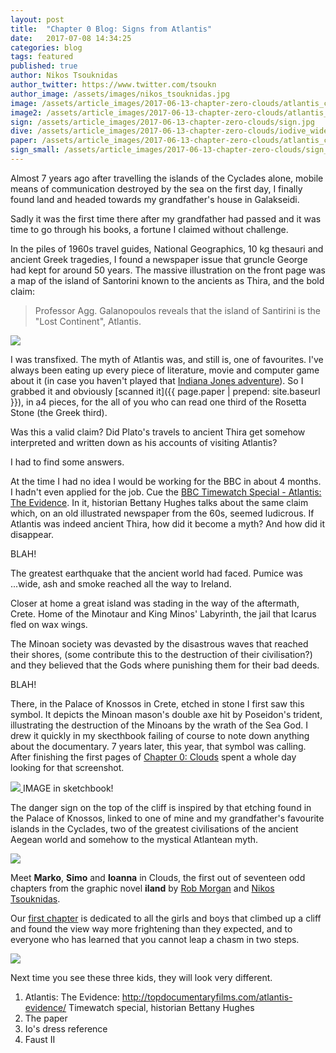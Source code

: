 ```yaml
---
layout: post
title:  "Chapter 0 Blog: Signs from Atlantis"
date:   2017-07-08 14:34:25
categories: blog
tags: featured
published: true
author: Nikos Tsouknidas
author_twitter: https://www.twitter.com/tsoukn
author_image: /assets/images/nikos_tsouknidas.jpg
image: /assets/article_images/2017-06-13-chapter-zero-clouds/atlantis_cover.jpg
image2: /assets/article_images/2017-06-13-chapter-zero-clouds/atlantis_small.jpg
sign: /assets/article_images/2017-06-13-chapter-zero-clouds/sign.jpg
dive: /assets/article_images/2017-06-13-chapter-zero-clouds/iodive_wide.jpg
paper: /assets/article_images/2017-06-13-chapter-zero-clouds/atlantis_cover.jpg
sign_small: /assets/article_images/2017-06-13-chapter-zero-clouds/sign_small.jpg
---
```


Almost 7 years ago after travelling the islands of the Cyclades alone, mobile means of communication destroyed by the sea on the first day, I finally found land and headed towards my grandfather's house in Galakseidi. 

Sadly it was the first time there after my grandfather had passed and it was time to go through his books, a fortune I claimed without challenge.

In the piles of 1960s travel guides, National Geographics, 10 kg thesauri and ancient Greek tragedies, I found a newspaper issue that gruncle George had kept for around 50 years. The massive illustration on the front page was a map of the island of Santorini known to the ancients as Thira, and the bold claim:

> Professor Agg. Galanopoulos reveals that the island of Santirini is the "Lost Continent", Atlantis.

<a href="{{ page.paper | prepend: site.baseurl }}" data-fluidbox>
  <img src="{{ page.paper | prepend: site.baseurl }}"/>
</a>

I was transfixed. The myth of Atlantis was, and still is, one of favourites. I've always been eating up every piece of literature, movie and computer game about it (in case you haven't played that [Indiana Jones adventure][indiana-jones]). So I grabbed it and obviously [scanned it]({{ page.paper | prepend: site.baseurl }}), in a4 pieces, for the all of you who can read one third of the Rosetta Stone (the Greek third).

Was this a valid claim? Did Plato's travels to ancient Thira get somehow interpreted and written down as his accounts of visiting Atlantis?

I had to find some answers.

At the time I had no idea I would be working for the BBC in about 4 months. I hadn't even applied for the job. Cue the [BBC Timewatch Special - Atlantis: The Evidence][atlantis-docu]. In it, historian Bettany Hughes talks about the same claim which, on an old illustrated newspaper from the 60s, seemed ludicrous. If Atlantis was indeed ancient Thira, how did it become a myth? And how did it disappear.

BLAH!

The greatest earthquake that the ancient world had faced. Pumice was ...wide, ash and smoke reached all the way to Ireland.

Closer at home a great island was stading in the way of the aftermath, Crete. Home of the Minotaur and King Minos' Labyrinth, the jail that Icarus fled on wax wings.  

The Minoan society was devasted by the disastrous waves that reached their shores, (some contribute this to the destruction of their civilisation?) and they believed that the Gods where punishing them for their bad deeds.

BLAH!

There, in the Palace of Knossos in Crete, etched in stone I first saw this symbol. It depicts the Minoan mason's double axe hit by Poseidon's trident, illustrating the destruction of the Minoans by the wrath of the Sea God. I drew it quickly in my skecthbook failing of course to note down anything about the documentary. 7 years later, this year, that symbol was calling. After finishing the first pages of [Chapter 0: Clouds]({{site.baseurl}}/chapters/0) spent a whole day looking for that screenshot.

<a href="{{ page.sign | prepend: site.baseurl }}" data-fluidbox>
  <img src="{{ page.sign | prepend: site.baseurl }}"/>
</a>
IMAGE in sketchbook!

The danger sign on the top of the cliff is inspired by that etching found in the Palace of Knossos, linked to one of mine and my grandfather's favourite islands in the Cyclades, two of the greatest civilisations of the ancient Aegean world and somehow to the mystical Atlantean myth.

<a href="{{ page.sign_small | prepend: site.baseurl }}" data-fluidbox>
  <img src="{{ page.sign_small | prepend: site.baseurl }}"/>
</a>

Meet **Marko**, **Simo** and **Ioanna** in Clouds, the first out of seventeen odd chapters from the graphic novel **iland** by [Rob Morgan](https://twitter.com/aboutthislater) and [Nikos Tsouknidas](https://twitter.com/tsoukn).

Our [first chapter]({{site.baseurl}}/chapters/0) is dedicated to all the girls and boys that climbed up a cliff and found the view way more frightening than they expected, and to everyone who has learned that you cannot leap a chasm in two steps.

<a href="{{ page.dive | prepend: site.baseurl}}" data-fluidbox>
  <img src="{{ page.dive | prepend: site.baseurl}}"/>
</a>

Next time you see these three kids, they will look very different.

1. Atlantis: The Evidence: http://topdocumentaryfilms.com/atlantis-evidence/ Timewatch special, historian Bettany Hughes
1. The paper
1. Io's dress reference
1. Faust II

[indiana-jones]: https://en.wikipedia.org/wiki/Indiana_Jones_and_the_Fate_of_Atlantis
[atlantis-paper]: https://github.com/
[atlantis-docu]: http://topdocumentaryfilms.com/atlantis-evidence/
[io-dress]:   https://github.com/
[faust2]: https://github.com/